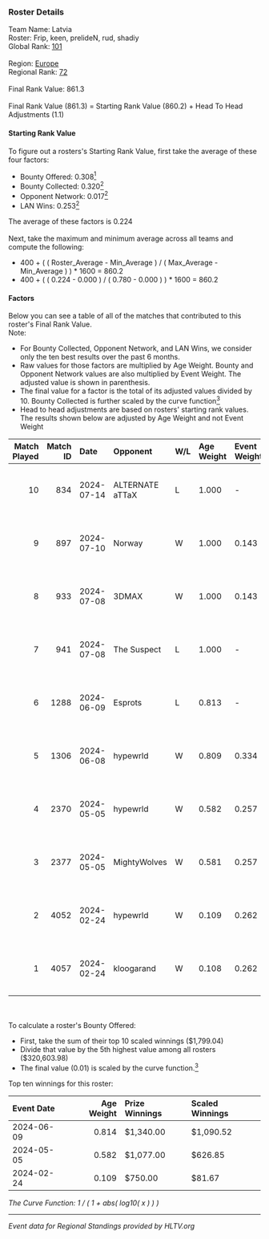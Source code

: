 ### Roster Details<br />
Team Name: Latvia<br />
Roster: Frip, keen, prelideN, rud, shadiy<br />
Global Rank: [101](../standings_global.md)<br />
<br />
Region: [Europe]( ../standings_europe.md)<br />
Regional Rank: [72]( ../standings_europe.md)<br />
<br />
Final Rank Value:  861.3<br />
<br />
Final Rank Value (861.3) = Starting Rank Value (860.2) + Head To Head Adjustments (1.1)<br />

#### Starting Rank Value<br />
To figure out a rosters's Starting Rank Value, first take the average of these four factors:<br />
- Bounty Offered: 0.308[<sup>1</sup>](#table2)
- Bounty Collected: 0.320[<sup>2</sup>](#table1)
- Opponent Network: 0.017[<sup>2</sup>](#table1)
- LAN Wins: 0.253[<sup>2</sup>](#table1)

The average of these factors is 0.224<br />
<br />
Next, take the maximum and minimum average across all teams and compute the following:<br />
- 400 + ( ( Roster_Average - Min_Average ) / ( Max_Average - Min_Average ) ) * 1600 = 860.2
- 400 + ( ( 0.224 - 0.000 ) / ( 0.780 - 0.000 ) ) * 1600 = 860.2


#### Factors<br />
Below you can see a table of all of the matches that contributed to this roster's Final Rank Value.<br />
Note:<br />

- For Bounty Collected, Opponent Network, and LAN Wins, we consider only the ten best results over the past 6 months.
- Raw values for those factors are multiplied by Age Weight. Bounty and Opponent Network values are also multiplied by Event Weight. The adjusted value is shown in parenthesis.
- The final value for a factor is the total of its adjusted values divided by 10. Bounty Collected is further scaled by the curve function[<sup>3</sup>](#curveFunction)
- Head to head adjustments are based on rosters' starting rank values. The results shown below are adjusted by Age Weight and not Event Weight
<span id="table1"></span><br />


| Match Played | Match ID | Date       | Opponent        | W/L | Age Weight | Event Weight | Bounty Collected | Opponent Network | LAN Wins  | H2H Adj. | Roster                               |
| -: | -: | :- | :- | :- | :- | :- | :- | :- | :- | -: | :- |
|           10 |      834 | 2024-07-14 | ALTERNATE aTTaX | L   | 1.000      | -            | -                | -                | -         |   -15.12 | Frip, keen, prelideN, rud, shadiy    |
|            9 |      897 | 2024-07-10 | Norway          | W   | 1.000      | 0.143        | 0.006 (0.001)    | 0.106 (0.015)    | 0 (0.000) |     7.92 | Frip, keen, prelideN, rud, shadiy    |
|            8 |      933 | 2024-07-08 | 3DMAX           | W   | 1.000      | 0.143        | 0.509 (0.073)    | 1.000 (0.143)    | 0 (0.000) |    30.09 | Frip, keen, prelideN, rud, shadiy    |
|            7 |      941 | 2024-07-08 | The Suspect     | L   | 1.000      | -            | -                | -                | -         |   -16.74 | Frip, keen, prelideN, rud, shadiy    |
|            6 |     1288 | 2024-06-09 | Esprots         | L   | 0.813      | -            | -                | -                | -         |   -17.89 | Frip, keen, prelideN, raw, shadiy    |
|            5 |     1306 | 2024-06-08 | hypewrld        | W   | 0.809      | 0.334        | 0.002 (0.001)    | 0.027 (0.007)    | 1 (0.809) |     5.90 | Frip, keen, prelideN, raw, shadiy    |
|            4 |     2370 | 2024-05-05 | hypewrld        | W   | 0.582      | 0.257        | 0.002 (0.000)    | 0.027 (0.004)    | 1 (0.582) |     4.45 | flairr, Frip, Mairel, rud, shadiy    |
|            3 |     2377 | 2024-05-05 | MightyWolves    | W   | 0.581      | 0.257        | 0.000 (0.000)    | 0.000 (0.000)    | 1 (0.581) |     1.28 | flairr, Frip, Mairel, rud, shadiy    |
|            2 |     4052 | 2024-02-24 | hypewrld        | W   | 0.109      | 0.262        | 0.002 (0.000)    | 0.027 (0.001)    | 1 (0.109) |     0.84 | EIZA, keen, prelideN, shadiy, shield |
|            1 |     4057 | 2024-02-24 | kloogarand      | W   | 0.108      | 0.262        | 0.000 (0.000)    | 0.000 (0.000)    | 1 (0.108) |     0.39 | EIZA, keen, prelideN, shadiy, shield |

<br />
<span id="table2"></span><br />
To calculate a roster's Bounty Offered:<br />

- First, take the sum of their top 10 scaled winnings ($1,799.04)
- Divide that value by the 5th highest value among all rosters ($320,603.98)
- The final value (0.01) is scaled by the curve function.[<sup>3</sup>](#curveFunction)

Top ten winnings for this roster:<br />

| Event Date | Age Weight | Prize Winnings | Scaled Winnings |
| :- | -: | :- | :- |
| 2024-06-09 |      0.814 | $1,340.00      | $1,090.52       |
| 2024-05-05 |      0.582 | $1,077.00      | $626.85         |
| 2024-02-24 |      0.109 | $750.00        | $81.67          |


<span id="curveFunction"></span>_The Curve Function: 1 / ( 1 + abs( log10( x ) ) )_<br />

---
_Event data for Regional Standings provided by HLTV.org_<br />
